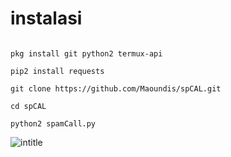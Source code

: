# instalasi


```

pkg install git python2 termux-api

pip2 install requests

git clone https://github.com/Maoundis/spCAL.git

cd spCAL

python2 spamCall.py

```

![intitle](https://github.com/Maoundis/spCAL/blob/master/Screenshot_20190922-152721.jpg)
